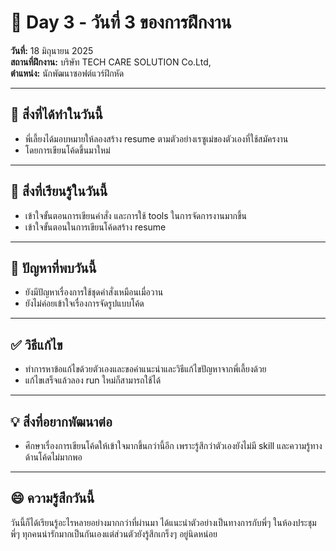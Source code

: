 # 📅 Day 3 - วันที่ 3 ของการฝึกงาน
**วันที่:** 18 มิถุนายน 2025  
**สถานที่ฝึกงาน:** บริษัท TECH CARE SOLUTION Co.Ltd,  
**ตำแหน่ง:** นักพัฒนาซอฟต์แวร์ฝึกหัด

---

## 📝 สิ่งที่ได้ทำในวันนี้
- พี่เลี้ยงได้มอบหมายให้ลองสร้าง resume ตามตัวอย่างเรซูเม่ของตัวเองที่ใช้สมัครงาน
- โดยการเขียนโค้ดขึ้นมาใหม่


---

## 🎯 สิ่งที่เรียนรู้ในวันนี้
- เข้าใจขั้นตอนการเขียนคำสั่ง และการใช้ tools ในการจัดการงานมากขึ้น
- เข้าใจขั้นตอนในการเขียนโค้ดสร้าง resume

---

## 🤔 ปัญหาที่พบวันนี้
- ยังมีปัญหาเรื่องการใช้ชุดคำสั่งเหมือนเมื่อวาน
- ยังไม่ค่อยเข้าใจเรื่องการจัดรูปแบบโค้ด


---

## ✅ วิธีแก้ไข
- ทำการหาข้อแก้ไขด้วยตัวเองและขอคำแนะนำและวิธีแก้ไขปัญหาจากพี่เลี้ยงด้วย
- แก้ไขเสร็จแล้วลอง run ใหม่ก็สามารถใช้ได้


---

## 💡 สิ่งที่อยากพัฒนาต่อ
- ศึกษาเรื่องการเขียนโค้ดให้เข้าใจมากขึ้นกว่านี้อีก เพราะรู้สึกว่าตัวเองยังไม่มี skill และความรู้ทางด้านโค้ดไม่มากพอ


---

## 😄 ความรู้สึกวันนี้
วันนี้ก็ได้เรียนรู้อะไรหลายอย่างมากกว่าที่ผ่านมา ได้แนะนำตัวอย่างเป็นทางการกับพี่ๆ ในห้องประชุม
พี่ๆ ทุกคนน่ารักมากเป็นกันเองแต่ส่วนตัวยังรู้สึกเกร็งๆ อยู่นิดหน่อย
